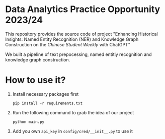 # Data Analytics Practice Opportunity 2023/24

This repository provides the source code of project "Enhancing Historical Insights: Named Entity Recognition (NER) and Knowledge Graph Construction on the _Chinese Student Weekly_ with ChatGPT"

We built a pipeline of text prepocessing, named entitiy recognition and knowledge graph construction.

# How to use it?
1. Install necessary packages first
   ```
   pip install -r requirements.txt
   ```
2. Run the following command to grab the idea of our project

   ```
   python main.py
   ```

2. Add you own `api_key` in `config/cred/__init__.py` to use it